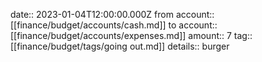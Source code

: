 date:: 2023-01-04T12:00:00.000Z
from account:: [[finance/budget/accounts/cash.md]]
to account:: [[finance/budget/accounts/expenses.md]]
amount:: 7
tag:: [[finance/budget/tags/going out.md]]
details:: burger
